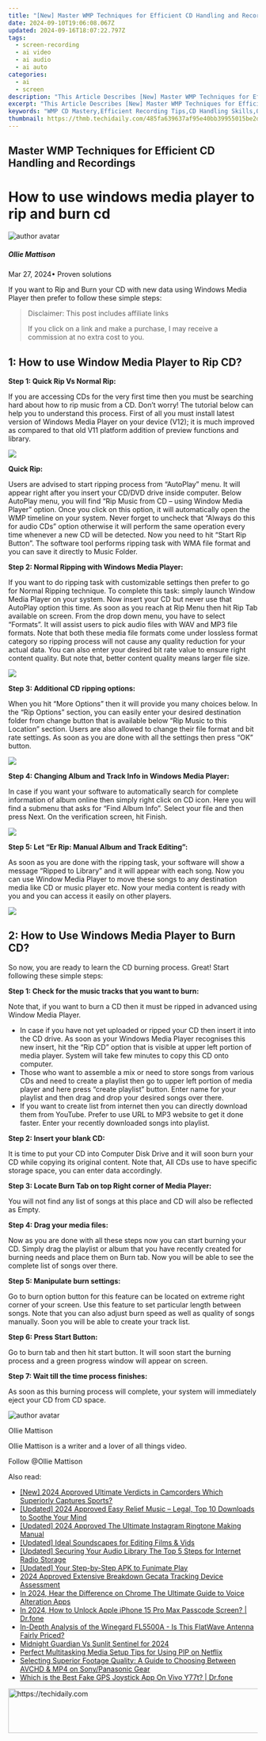 ```yaml
---
title: "[New] Master WMP Techniques for Efficient CD Handling and Recordings for 2024"
date: 2024-09-10T19:06:08.067Z
updated: 2024-09-16T18:07:22.797Z
tags: 
  - screen-recording
  - ai video
  - ai audio
  - ai auto
categories: 
  - ai
  - screen
description: "This Article Describes [New] Master WMP Techniques for Efficient CD Handling and Recordings for 2024"
excerpt: "This Article Describes [New] Master WMP Techniques for Efficient CD Handling and Recordings for 2024"
keywords: "WMP CD Mastery,Efficient Recording Tips,CD Handling Skills,Optimal Tracking Methods,Techniques for Sound Recording,Handling CDs Professionally,Enhance Recordings with WMP"
thumbnail: https://thmb.techidaily.com/485fa639637af95e40bb39955015be2d5660936e6475a435b4a4c85695223b88.jpg
---
```


## Master WMP Techniques for Efficient CD Handling and Recordings

# How to use windows media player to rip and burn cd

![author avatar](https://images.wondershare.com/filmora/article-images/ollie-mattison.jpg)

##### Ollie Mattison

 Mar 27, 2024• Proven solutions

 If you want to Rip and Burn your CD with new data using Windows Media Player then prefer to follow these simple steps:

>  Disclaimer: This post includes affiliate links
>
>  If you click on a link and make a purchase, I may receive a commission at no extra cost to you.
>

## 1: How to use Window Media Player to Rip CD?

 **Step 1: Quick Rip Vs Normal Rip:**

 If you are accessing CDs for the very first time then you must be searching hard about how to rip music from a CD. Don’t worry! The tutorial below can help you to understand this process. First of all you must install latest version of Windows Media Player on your device (V12); it is much improved as compared to that old V11 platform addition of preview functions and library.

![ ](https://images.wondershare.com/filmora/article-images/wmp-burn-cd-1.jpg
)

 **Quick Rip:**

 Users are advised to start ripping process from “AutoPlay” menu. It will appear right after you insert your CD/DVD drive inside computer. Below AutoPlay menu, you will find “Rip Music from CD – using Window Media Player” option. Once you click on this option, it will automatically open the WMP timeline on your system. Never forget to uncheck that “Always do this for audio CDs” option otherwise it will perform the same operation every time whenever a new CD will be detected. Now you need to hit “Start Rip Button”. The software tool performs ripping task with WMA file format and you can save it directly to Music Folder.

 **Step 2: Normal Ripping with Windows Media Player:**

 If you want to do ripping task with customizable settings then prefer to go for Normal Ripping technique. To complete this task: simply launch Window Media Player on your system. Now insert your CD but never use that AutoPlay option this time. As soon as you reach at Rip Menu then hit Rip Tab available on screen. From the drop down menu, you have to select “Formats”. It will assist users to pick audio files with WAV and MP3 file formats. Note that both these media file formats come under lossless format category so ripping process will not cause any quality reduction for your actual data. You can also enter your desired bit rate value to ensure right content quality. But note that, better content quality means larger file size.

![ ](https://images.wondershare.com/filmora/article-images/wmp-burn-cd-2.jpg
)

 **Step 3: Additional CD ripping options:**

 When you hit “More Options” then it will provide you many choices below. In the “Rip Options” section, you can easily enter your desired destination folder from change button that is available below “Rip Music to this Location” section. Users are also allowed to change their file format and bit rate settings. As soon as you are done with all the settings then press “OK” button.

![ ](https://images.wondershare.com/filmora/article-images/wmp-burn-cd-3.jpg
)

 **Step 4: Changing Album and Track Info in Windows Media Player:**

 In case if you want your software to automatically search for complete information of album online then simply right click on CD icon. Here you will find a submenu that asks for “Find Album Info”. Select your file and then press Next. On the verification screen, hit Finish.

![ ](https://images.wondershare.com/filmora/article-images/wmp-burn-cd-4.jpg
)

 **Step 5: Let “Er Rip: Manual Album and Track Editing”:**

 As soon as you are done with the ripping task, your software will show a message “Ripped to Library” and it will appear with each song. Now you can use Window Media Player to move these songs to any destination media like CD or music player etc. Now your media content is ready with you and you can access it easily on other players.

![ ](https://images.wondershare.com/filmora/article-images/wmp-burn-cd-5.jpg
)

## 2: How to Use Windows Media Player to Burn CD?

 So now, you are ready to learn the CD burning process. Great! Start following these simple steps:

 **Step 1: Check for the music tracks that you want to burn:**

 Note that, if you want to burn a CD then it must be ripped in advanced using Window Media Player.

* In case if you have not yet uploaded or ripped your CD then insert it into the CD drive. As soon as your Windows Media Player recognises this new insert, hit the “Rip CD” option that is visible at upper left portion of media player. System will take few minutes to copy this CD onto computer.
* Those who want to assemble a mix or need to store songs from various CDs and need to create a playlist then go to upper left portion of media player and here press “create playlist” button. Enter name for your playlist and then drag and drop your desired songs over there.
* If you want to create list from internet then you can directly download them from YouTube. Prefer to use URL to MP3 website to get it done faster. Enter your recently downloaded songs into playlist.

 **Step 2: Insert your blank CD:**

 It is time to put your CD into Computer Disk Drive and it will soon burn your CD while copying its original content. Note that, All CDs use to have specific storage space, you can enter data accordingly.

 **Step 3: Locate Burn Tab on top Right corner of Media Player:**

 You will not find any list of songs at this place and CD will also be reflected as Empty.

 **Step 4: Drag your media files:**

 Now as you are done with all these steps now you can start burning your CD. Simply drag the playlist or album that you have recently created for burning needs and place them on Burn tab. Now you will be able to see the complete list of songs over there.

 **Step 5: Manipulate burn settings:**

 Go to burn option button for this feature can be located on extreme right corner of your screen. Use this feature to set particular length between songs. Note that you can also adjust burn speed as well as quality of songs manually. Soon you will be able to create your track list.

 **Step 6: Press Start Button:**

 Go to burn tab and then hit start button. It will soon start the burning process and a green progress window will appear on screen.

 **Step 7: Wait till the time process finishes:**

 As soon as this burning process will complete, your system will immediately eject your CD from CD space.

![author avatar](https://images.wondershare.com/filmora/article-images/ollie-mattison.jpg)

Ollie Mattison

Ollie Mattison is a writer and a lover of all things video.

Follow @Ollie Mattison


<ins class="adsbygoogle"
     style="display:block"
     data-ad-format="autorelaxed"
     data-ad-client="ca-pub-7571918770474297"
     data-ad-slot="1223367746"></ins>



<ins class="adsbygoogle"
     style="display:block"
     data-ad-client="ca-pub-7571918770474297"
     data-ad-slot="8358498916"
     data-ad-format="auto"
     data-full-width-responsive="true"></ins>


<span class="atpl-alsoreadstyle">Also read:</span>
<div><ul>
<li><a href="https://fox-cloud.techidaily.com/new-2024-approved-ultimate-verdicts-in-camcorders-which-superiorly-captures-sports/"><u>[New] 2024 Approved Ultimate Verdicts in Camcorders Which Superiorly Captures Sports?</u></a></li>
<li><a href="https://fox-cloud.techidaily.com/updated-2024-approved-easy-relief-music-legal-top-10-downloads-to-soothe-your-mind/"><u>[Updated] 2024 Approved Easy Relief Music – Legal, Top 10 Downloads to Soothe Your Mind</u></a></li>
<li><a href="https://fox-cloud.techidaily.com/updated-2024-approved-the-ultimate-instagram-ringtone-making-manual/"><u>[Updated] 2024 Approved The Ultimate Instagram Ringtone Making Manual</u></a></li>
<li><a href="https://some-techniques.techidaily.com/updated-ideal-soundscapes-for-editing-films-and-vids/"><u>[Updated] Ideal Soundscapes for Editing Films & Vids</u></a></li>
<li><a href="https://article-knowledge.techidaily.com/updated-securing-your-audio-library-the-top-5-steps-for-internet-radio-storage/"><u>[Updated] Securing Your Audio Library The Top 5 Steps for Internet Radio Storage</u></a></li>
<li><a href="https://fox-hovers.techidaily.com/updated-your-step-by-step-apk-to-funimate-play/"><u>[Updated] Your Step-by-Step APK to Funimate Play</u></a></li>
<li><a href="https://desktop-recording.techidaily.com/2024-approved-extensive-breakdown-gecata-tracking-device-assessment/"><u>2024 Approved Extensive Breakdown Gecata Tracking Device Assessment</u></a></li>
<li><a href="https://fox-cloud.techidaily.com/in-2024-hear-the-difference-on-chrome-the-ultimate-guide-to-voice-alteration-apps/"><u>In 2024, Hear the Difference on Chrome The Ultimate Guide to Voice Alteration Apps</u></a></li>
<li><a href="https://iphone-unlock.techidaily.com/in-2024-how-to-unlock-apple-iphone-15-pro-max-passcode-screen-drfone-by-drfone-ios/"><u>In 2024, How to Unlock Apple iPhone 15 Pro Max Passcode Screen? | Dr.fone</u></a></li>
<li><a href="https://buynow-marvelous.techidaily.com/in-depth-analysis-of-the-winegard-fl5500a-is-this-flatwave-antenna-fairly-priced/"><u>In-Depth Analysis of the Winegard FL5500A - Is This FlatWave Antenna Fairly Priced?</u></a></li>
<li><a href="https://fox-cloud.techidaily.com/midnight-guardian-vs-sunlit-sentinel-for-2024/"><u>Midnight Guardian Vs Sunlit Sentinel for 2024</u></a></li>
<li><a href="https://fox-cloud.techidaily.com/perfect-multitasking-media-setup-tips-for-using-pip-on-netflix/"><u>Perfect Multitasking Media Setup Tips for Using PIP on Netflix</u></a></li>
<li><a href="https://discover-alternatives.techidaily.com/selecting-superior-footage-quality-a-guide-to-choosing-between-avchd-and-mp4-on-sonypanasonic-gear/"><u>Selecting Superior Footage Quality: A Guide to Choosing Between AVCHD & MP4 on Sony/Panasonic Gear</u></a></li>
<li><a href="https://fake-location.techidaily.com/which-is-the-best-fake-gps-joystick-app-on-vivo-y77t-drfone-by-drfone-virtual-android/"><u>Which is the Best Fake GPS Joystick App On Vivo Y77t? | Dr.fone</u></a></li>
</ul></div>

<!-- affiliate ads begin -->
<a href="https://appsumo.8odi.net/c/5597632/2129738/7443" target="_top" id="2129738">
  <img src="//a.impactradius-go.com/display-ad/7443-2129738" border="0" alt="https://techidaily.com" width="728" height="90"/>
</a>
<img height="0" width="0" src="https://appsumo.8odi.net/i/5597632/2129738/7443" style="position:absolute;visibility:hidden;" border="0" />
<!-- affiliate ads end -->

